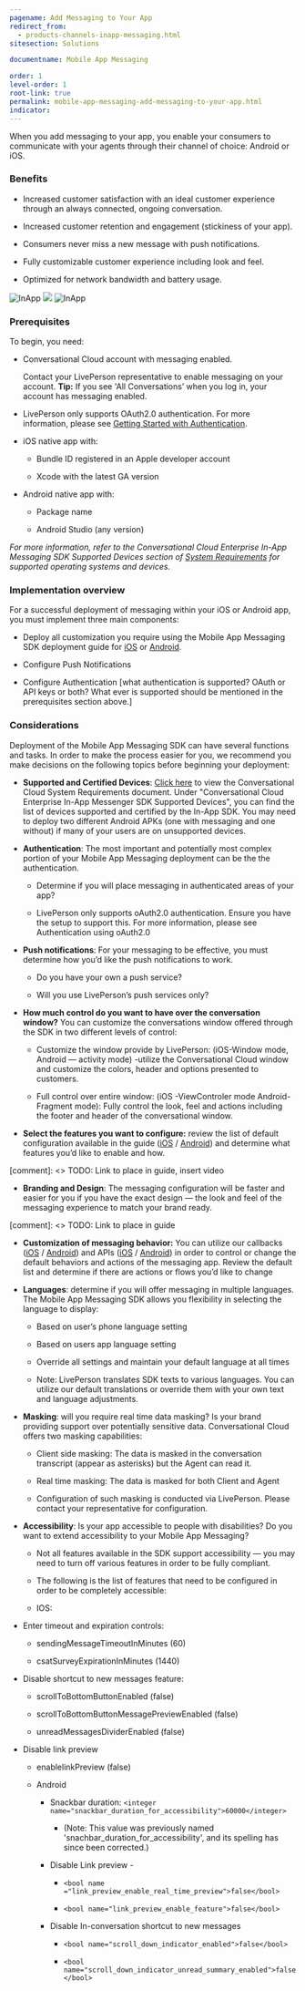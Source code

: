 ```yaml
---
pagename: Add Messaging to Your App
redirect_from:
  - products-channels-inapp-messaging.html
sitesection: Solutions

documentname: Mobile App Messaging

order: 1
level-order: 1
root-link: true
permalink: mobile-app-messaging-add-messaging-to-your-app.html
indicator:
---
```


When you add messaging to your app, you enable your consumers to communicate with your agents through their channel of choice: Android or iOS.

### Benefits
* Increased customer satisfaction with an ideal customer experience through an always connected, ongoing conversation.

* Increased customer retention and engagement (stickiness of your app).

* Consumers never miss a new message with push notifications.

* Fully customizable customer experience including look and feel.

* Optimized for network bandwidth and battery usage.

<img src="img/inapp1.png" alt="InApp" style="max-width:230px;max-height:700px;"> <img src="img/inapp2.png" style="max-width:230px;max-height:700px;"> <img src="img/inapp3.png" alt="InApp" style="max-width:230px;max-height:700px;">

### Prerequisites

To begin, you need:

* Conversational Cloud account with messaging enabled.
  
  <div class="notice">Contact your LivePerson representative to enable messaging on your account.  <b>Tip:</b> If you see 'All Conversations’ when you log in, your account has messaging enabled.</div>

* LivePerson only supports OAuth2.0 authentication. For more information, please see [Getting Started with Authentication](/essential-resources-getting-started-with-authentication.html).

* iOS native app with:

   * Bundle ID registered in an Apple developer account

   * Xcode with the latest GA version

* Android native app with:

   * Package name 

   * Android Studio (any version)

*For more information, refer to the Conversational Cloud Enterprise In-App Messaging SDK Supported Devices section of [System Requirements](https://s3-eu-west-1.amazonaws.com/ce-sr/CA/Admin/Sys+req/System+requirements.pdf) for supported operating systems and devices.* 

### Implementation overview

For a successful deployment of messaging within your iOS or Android app, you must implement three main components:

* Deploy all customization you require using the Mobile App Messaging SDK deployment guide for [iOS](consumer-experience-ios-sdk-quick-start.html) or [Android](android-quickstart.html). 

* Configure Push Notifications

* Configure Authentication [what authentication is supported?  OAuth or API keys or both? What ever is supported should be mentioned in the prerequisites section above.]

### Considerations

Deployment of the Mobile App Messaging SDK can have several functions and tasks.  In order to make the process easier for you, we recommend you make decisions on the following topics before beginning your deployment:

* **Supported and Certified Devices**: [Click here](https://s3-eu-west-1.amazonaws.com/ce-sr/CA/Admin/Sys+req/System+requirements.pdf) to view the Conversational Cloud System Requirements document. Under "Conversational Cloud Enterprise In-App Messenger SDK Supported Devices", you can find the list of devices supported and certified by the In-App SDK. You may need to deploy two different Android APKs (one with messaging and one without) if many of your users are on unsupported devices.

* **Authentication**: The most important and potentially most complex portion of your Mobile App Messaging deployment can be the the authentication.  

    * Determine if you will place messaging in authenticated areas of your app?

    * LivePerson only supports oAuth2.0 authentication.  Ensure you have the setup to support this.  For more information, please see Authentication using oAuth2.0

* **Push notifications**: For your messaging to be effective, you must determine how you’d like the push notifications to work.

    * Do you have your own a push service?

    * Will you use LivePerson’s push services only?

* **How much control do you want to have over the conversation window?** You can customize the conversations window offered through the SDK in two different levels of control:

    * Customize the window provide by LivePerson: (iOS-Window mode, Android — activity mode) -utilize the Conversational Cloud window and customize the colors, header and options presented to customers.

    * Full control over entire window: (iOS -ViewControler mode Android- Fragment mode): Fully control the look, feel and actions including the footer and header of the conversational window.

* **Select the features you want to configure:** review the list of default configuration available in the guide ([iOS](/consumer-experience-ios-sdk-configuring-the-sdk.html) / [Android](/android-authentication.html)) and determine what features you’d like to enable and how.

[comment]: <> TODO: Link to place in guide, insert video

* **Branding and Design**: The messaging configuration will be faster and easier for you if you have the exact design — the look and feel of the messaging experience to match your brand ready.

[comment]: <> TODO: Link to place in guide

* **Customization of messaging behavior:** You can utilize our callbacks ([iOS](consumer-experience-ios-sdk-callbacks-index.html) / [Android](/android-callbacks-index.html)) and APIs ([iOS](consumer-experience-ios-sdk-initialize.html) / [Android](/android-initializeproperties.html)) in order to control or change the default behaviors and actions of the messaging app.  Review the default list and determine if there are actions or flows you’d like to change

* **Languages**: determine if you will offer messaging in multiple languages.  The Mobile App Messaging SDK allows you flexibility in selecting the language to display:

    * Based on user’s phone language setting

    * Based on users app language setting

    * Override all settings and maintain your default language at all times

    * Note: LivePerson translates SDK texts to various languages.  You can utilize our default translations or override them with your own text and language adjustments.

* **Masking**: will you require real time data masking? Is your brand providing support over potentially sensitive data.  Conversational Cloud offers two masking capabilities:

    * Client side masking: The data is masked in the conversation transcript (appear as asterisks) but the Agent can read it.

    * Real time masking: The data is masked for both Client and Agent

    * Configuration of such masking is conducted via LivePerson.  Please contact your representative for configuration.

* **Accessibility**: Is your app accessible to people with disabilities? Do you want to extend accessibility to your Mobile App Messaging?

    * Not all features available in the SDK support accessibility — you may need to turn off various features in order to be fully compliant.  

    * The following is the list of features that need to be configured in order to be completely accessible:

    * IOS:

* Enter timeout and expiration controls:

    * sendingMessageTimeoutInMinutes (60)

    * csatSurveyExpirationInMinutes (1440)

* Disable shortcut to new messages feature:

    * scrollToBottomButtonEnabled (false)

    * scrollToBottomButtonMessagePreviewEnabled (false)

    * unreadMessagesDividerEnabled (false)

* Disable link preview

    * enablelinkPreview (false)

    * Android

        * Snackbar duration: `<integer name="snackbar_duration_for_accessibility">60000</integer>`

            * (Note: This value was previously named 'snachbar_duration_for_accessibility', and its spelling has since been corrected.)

        * Disable Link preview -

            * `<bool name ="link_preview_enable_real_time_preview">false</bool>`

            * `<bool name="link_preview_enable_feature">false</bool>`

        * Disable In-conversation shortcut to new messages

            * `<bool name="scroll_down_indicator_enabled">false</bool>`

            * `<bool name="scroll_down_indicator_unread_summary_enabled">false</bool>`
